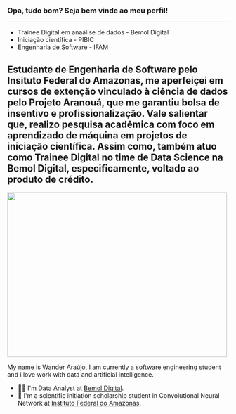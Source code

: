 

### Opa, tudo bom? Seja bem vinde ao meu perfil! 
-----
* Trainee Digital em anaálise de dados - Bemol Digital
* Iniciação científica - PIBIC
* Engenharia de Software - IFAM

Estudante de Engenharia de Software pelo Insituto Federal do Amazonas, me aperfeiçei em cursos de extenção vinculado à ciência de dados pelo Projeto Aranouá, que me garantiu bolsa de insentivo e profissionalização. Vale salientar que, realizo pesquisa acadêmica com foco em aprendizado de máquina em projetos de iniciação científica. Assim como, também atuo como Trainee Digital no time de Data Science na Bemol Digital, especificamente, voltado ao produto de crédito.
----

<img src="https://data.whicdn.com/images/97191377/original.gif" width="500" height="375" />

My name is Wander Araújo, I am currently a software engineering student and i love work with data and artificial intelligence.

* :man_technologist: I'm Data Analyst at [Bemol Digital](https://bemoldigital.com.br/).
* :robot: I'm a scientific initiation scholarship student in Convolutional Neural Network at [Instituto Federal do Amazonas](http://www2.ifam.edu.br/).
